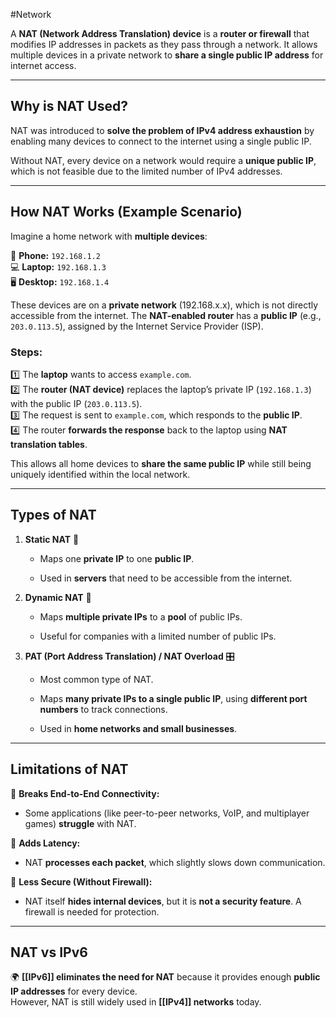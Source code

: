 
#Network 

A **NAT (Network Address Translation) device** is a **router or firewall** that modifies IP addresses in packets as they pass through a network. It allows multiple devices in a private network to **share a single public IP address** for internet access.

---

## Why is NAT Used?

NAT was introduced to **solve the problem of IPv4 address exhaustion** by enabling many devices to connect to the internet using a single public IP.

Without NAT, every device on a network would require a **unique public IP**, which is not feasible due to the limited number of IPv4 addresses.

---

## How NAT Works (Example Scenario)

Imagine a home network with **multiple devices**:

📱 **Phone:** `192.168.1.2`  
💻 **Laptop:** `192.168.1.3`  
🖥 **Desktop:** `192.168.1.4`

These devices are on a **private network** (192.168.x.x), which is not directly accessible from the internet. The **NAT-enabled router** has a **public IP** (e.g., `203.0.113.5`), assigned by the Internet Service Provider (ISP).

### Steps:

1️⃣ The **laptop** wants to access `example.com`.  
2️⃣ The **router (NAT device)** replaces the laptop’s private IP (`192.168.1.3`) with the public IP (`203.0.113.5`).  
3️⃣ The request is sent to `example.com`, which responds to the **public IP**.  
4️⃣ The router **forwards the response** back to the laptop using **NAT translation tables**.

This allows all home devices to **share the same public IP** while still being uniquely identified within the local network.

---

## Types of NAT

1. **Static NAT** 🔄
    
    - Maps one **private IP** to one **public IP**.
        
    - Used in **servers** that need to be accessible from the internet.
        
2. **Dynamic NAT** 🔀
    
    - Maps **multiple private IPs** to a **pool** of public IPs.
        
    - Useful for companies with a limited number of public IPs.
        
3. **PAT (Port Address Translation) / NAT Overload** 🎛
    
    - Most common type of NAT.
        
    - Maps **many private IPs to a single public IP**, using **different port numbers** to track connections.
        
    - Used in **home networks and small businesses**.
        

---

## Limitations of NAT

🚫 **Breaks End-to-End Connectivity:**

- Some applications (like peer-to-peer networks, VoIP, and multiplayer games) **struggle** with NAT.
    

🐢 **Adds Latency:**

- NAT **processes each packet**, which slightly slows down communication.
    

🔐 **Less Secure (Without Firewall):**

- NAT itself **hides internal devices**, but it is **not a security feature**. A firewall is needed for protection.
    

---

## NAT vs IPv6

🌍 **[[IPv6]] eliminates the need for NAT** because it provides enough **public IP addresses** for every device.  
However, NAT is still widely used in **[[IPv4]] networks** today.